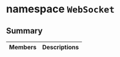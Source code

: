 # namespace `WebSocket` 

## Summary

 Members                                | Descriptions                                
----------------------------------------|---------------------------------------------

